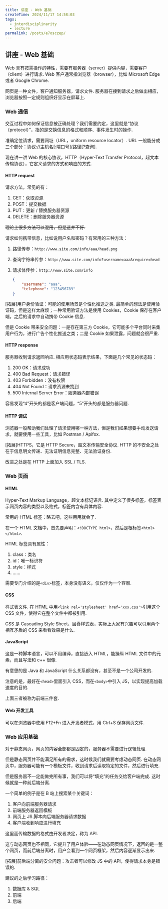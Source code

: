 ```yaml
---
title: 讲座 - Web 基础
createTime: 2024/11/17 14:58:03
tags:
  - interdisciplinarity
  - lecture
permalink: /posts/e7osczep/
---
```

## 讲座 - Web 基础

Web 具有按需操作的特性，需要有服务器（server）提供内容，需要客户（client）进行请求. Web 客户通常指浏览器（browser），比如 Microsoft Edge 或者 Google Chrome.

网页是一种文件，客户通知服务器，请求文件. 服务器在接到请求之后做出相应，浏览器按照一定规则组织好显示在屏幕上.

### Web 通信

交互过程中如何保证信息被正确处理？我们需要约定，这里就是“协议（protocol）”，指的是交换信息的格式和顺序、事件发生时的操作.

准确定位请求，需要网址（URL，uniform resource locator）. URL 一般能分成三个部分：协议://主机名[:端口号]/路径[?查询].

现在讲一讲 Web 的核心协议，HTTP（Hyper-Text Transfer Protocol，超文本传输协议），它定义请求的方式和响应的方式.

#### HTTP request

请求方法，常见的有：

1. GET：获取资源
2. POST：提交数据
3. PUT：更新 / 替换服务器资源
4. DELETE：删除服务器资源

<s>理论上很多方法可以混用，但是这并不好.</s>

请求如何携带信息，比如说用户名和密码？有常用的三种方法：

1. 路径传参：```http://www.site.com/info/aaa/head.png```

2. 查询字符串传参：```http://www.site.com/info?username=aaa&require=head```

3. 请求体传参：```http://www.site.com/info```
   ```json
   {
       "username": "aaa",
       "telephone": "123456789"
   }
   ```

[拓展]用户身份验证：可能的使用场景是个性化推送之类. 最简单的想法是使用验证码，但是这样太麻烦；一种常用验证方法是使用 Cookies，Cookie 保存在客户端，之后的请求中自动携带 Cookie 信息.

但是 Cookie 带来安全问题：一是存在第三方 Cookie，它可能多个平台同时采集用户行为，进行广告个性化推送之类；二是 Cookie 如果泄露，问题就会很严重.

#### HTTP response

服务器收到请求返回响应. 相应用状态码表示结果，下面是几个常见的状态码：

1. 200 OK：请求成功
2. 400 Bad Request：请求错误
3. 403 Forbidden：没有权限
4. 404 Not Found：请求资源未找到
5. 500 Internal Server Error：服务器内部错误

容易发现“4”开头的都是客户端问题，“5”开头的都是服务器问题.

#### HTTP 调试

浏览器一般帮助我们处理了请求使用哪一种方法，但是我们如果想要手动发送请求，就要使用一些工具，比如 Postman / Apifox.

[拓展]HTTPS，它是 HTTP Secure，超文本传输安全协议. HTTP 的不安全之处在于信息明文传递、无法证明信息完整、无法验证身份.

改进之处是在 HTTP 上面加入 SSL / TLS.

### Web 页面

#### HTML

Hyper-Text Markup Language，超文本标记语言. 其中定义了很多标签，标签表示网页内容的类型以及格式，标签内含有具体内容.

常用的 HTML 标签：略去吧，这些用用就会了.

在一个 HTML 文档中，首先要声明：```<!DOCTYPE html>```，然后是根标签```<html></html>```.

HTML 标签具有属性：

1. class：类名
2. id：唯一标识符
3. style：样式
4. ……

需要专门介绍的是```<div>```标签，本身没有语义，仅仅作为一个容器.

#### CSS

样式表文件. 在 HTML 中用```<link rel='stylesheet' href='xxx.css'>```引用这个 CSS 文件，使得它在整个文件中都被引用.

CSS 是 Cascading Style Sheet，层叠样式表，实际上大家有兴趣可以引用两个相互矛盾的 CSS 来看看效果是什么.

#### JavaScript

这是一种脚本语言，可以不用编译，直接嵌入 HTML，能操纵 HTML 文件中的元素，而且写法和 c++ 很像.

有意思的是 Java 和 JavaScript 什么关系都没有，甚至不是一个公司开发的.

注意的是，最好在```<head>```里面引入 CSS，而在```<body>```中引入 JS，以实现提高加载速度的目的.

上面三者被称为前端三件套.

#### Web 开发工具

可以在浏览器中使用 F12+Fn 进入开发者模式，用 Ctrl+S 保存网页文件.

### Web 应用基础

对于静态网页，网页的内容全部都是固定的，服务器不需要进行逻辑处理.

但是静态网页并不能满足所有的需求，这时候我们就需要考虑动态网页. 在动态网页中，服务器可能有一个模板文件，收到请求后读取特定的文件，然后进行填充.

但是服务器不一定能做完所有事，我们可以将“填充”的任务交给客户端完成. 这时候就是一种前后端分离.

一个简单的例子是在 B 站上搜索某个关键词：

1. 客户向前端服务器请求
2. 前端服务器返回模板
3. 网页上 JS 脚本向后端服务器请求数据
4. 客户端收到响应进行填充

这里面传输数据的格式由开发者决定，称为 API.

这与动态网页也不相同，它提升了用户体验——在动态网页情况下，返回的是一整个网页，而前后端分离时，用户会看到一个网页框架，然后内容逐渐显示出来.

[拓展]前后端分离的安全问题：攻击者可以修改 JS 中的 API，使得请求本身是错误的.

建议的之后学习路径：

1. 数据库 & SQL
2. 前端
3. 后端
